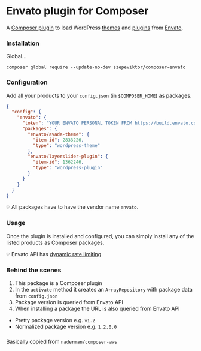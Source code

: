 # Envato plugin for Composer

A [Composer plugin](https://getcomposer.org/doc/articles/plugins.md)
to load WordPress [themes](https://themeforest.net/category/wordpress)
and [plugins](https://codecanyon.net/category/wordpress) from [Envato](https://envato.com/).

### Installation

Global...

```shell
composer global require --update-no-dev szepeviktor/composer-envato
```

### Configuration

Add all your products to your `config.json` (in `$COMPOSER_HOME`) as packages.

```json
{
  "config": {
    "envato": {
      "token": "YOUR ENVATO PERSONAL TOKEN FROM https://build.envato.com/create-token",
      "packages": {
        "envato/avada-theme": {
          "item-id": 2833226,
          "type": "wordpress-theme"
        },
        "envato/layerslider-plugin": {
          "item-id": 1362246,
          "type": "wordpress-plugin"
        }
      }
    }
  }
}
```

:bulb: All packages have to have the vendor name `envato`.

### Usage

Once the plugin is installed and configured,
you can simply install any of the listed products as Composer packages.

:bulb: Envato API has [dynamic rate limiting](https://build.envato.com/api/#rate-limit)

### Behind the scenes

1. This package is a Composer plugin
1. In the `activate` method it creates an `ArrayRepository`
   with package data from `config.json`
1. Package version is queried from Envato API
1. When installing a package the URL is also queried from Envato API

- Pretty package version e.g. `v1.2`
- Normalized package version e.g. `1.2.0.0`

### 

Basically copied from `naderman/composer-aws`
